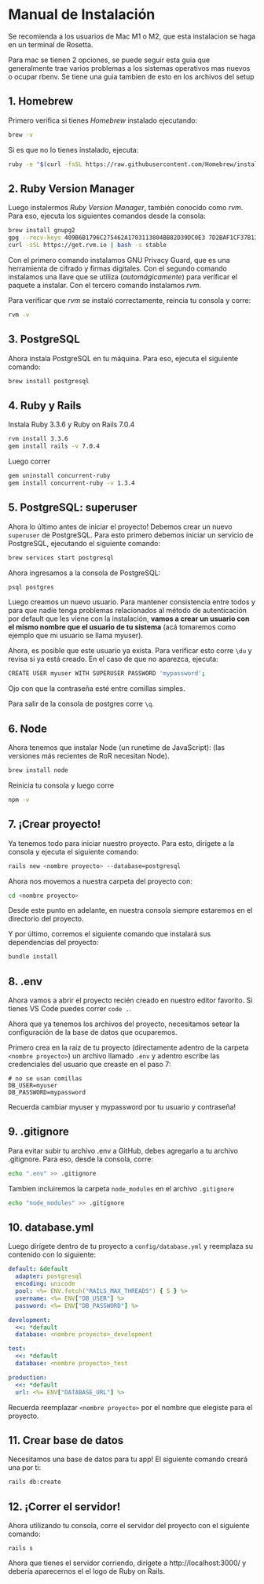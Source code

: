 # Manual de Instalación
Se recomienda a los usuarios de Mac M1 o M2, que esta instalacion se haga en un terminal de Rosetta.

Para mac se tienen 2 opciones, se puede seguir esta guia que generalmente trae varios problemas a los sistemas operativos mas nuevos o ocupar rbenv. Se tiene una guia tambien de esto en los archivos del setup
## 1. Homebrew

Primero verifica si tienes _Homebrew_ instalado ejecutando:

```bash
brew -v
```

Si es que no lo tienes instalado, ejecuta:

```bash
ruby -e "$(curl -fsSL https://raw.githubusercontent.com/Homebrew/install/master/install)"
```

## 2. Ruby Version Manager

Luego instalermos _Ruby Version Manager_, también conocido como _rvm_. Para eso, ejecuta los siguientes comandos desde la consola:

```bash
brew install gnupg2
gpg --recv-keys 409B6B1796C275462A1703113804BB82D39DC0E3 7D2BAF1CF37B13E2069D6956105BD0E739499BDB
curl -sSL https://get.rvm.io | bash -s stable
```

Con el primero comando instalamos GNU Privacy Guard, que es una herramienta de cifrado y firmas digitales. Con el segundo comando instalamos una llave que se utiliza (_automágicamente_) para verificar el paquete a instalar. Con el tercero comando instalamos _rvm_.

Para verificar que _rvm_ se instaló correctamente, reincia tu consola y corre:
```bash
rvm -v
```

## 3. PostgreSQL

Ahora instala PostgreSQL en tu máquina. Para eso, ejecuta el siguiente comando:

```bash
brew install postgresql
```

## 4. Ruby y Rails

Instala Ruby 3.3.6 y Ruby on Rails 7.0.4

```bash
rvm install 3.3.6
gem install rails -v 7.0.4
```

Luego correr 

```bash
gem uninstall concurrent-ruby
gem install concurrent-ruby -v 1.3.4
```

## 5. PostgreSQL: superuser

Ahora lo último antes de iniciar el proyecto! Debemos crear un nuevo `superuser` de PostgreSQL. Para esto primero debemos iniciar un servicio de PostgreSQL, ejecutando el siguiente comando:

```bash
brew services start postgresql
```

Ahora ingresamos a la consola de PostgreSQL:

```bash
psql postgres
```

Luego creamos un nuevo usuario. Para mantener consistencia entre todos y para que nadie tenga problemas relacionados al método de autenticación por default que les viene con la instalación, **vamos a crear un usuario con el mismo nombre que el usuario de tu sistema** (acá tomaremos como ejemplo que mi usuario se llama myuser).

Ahora, es posible que este usuario ya exista. Para verificar esto corre `\du` y revisa si ya está creado. En el caso de que no aparezca, ejecuta:

```bash
CREATE USER myuser WITH SUPERUSER PASSWORD 'mypassword';
```

Ojo con que la contraseña esté entre comillas simples.

Para salir de la consola de postgres corre `\q`.

## 6. Node

Ahora tenemos que instalar Node (un runetime de JavaScript): (las versiones más recientes de RoR necesitan Node).

```bash
brew install node
```

Reinicia tu consola y luego corre

```bash
npm -v
```

## 7. ¡Crear proyecto!

Ya tenemos todo para iniciar nuestro proyecto. Para esto, dirígete a la consola y ejecuta el siguiente comando:

```bash
rails new <nombre proyecto> --database=postgresql
```

Ahora nos movemos a nuestra carpeta del proyecto con:

```bash
cd <nombre proyecto>
```

Desde este punto en adelante, en nuestra consola siempre estaremos en el directorio del proyecto.

Y por último, corremos el siguiente comando que instalará sus dependencias del proyecto:

```bash
bundle install
```

## 8. .env

Ahora vamos a abrir el proyecto recién creado en nuestro editor favorito. Si tienes VS Code puedes correr `code .`.

Ahora que ya tenemos los archivos del proyecto, necesitamos setear la configuración de la base de datos que ocuparemos. 

Primero crea en la raiz de tu proyecto (directamente adentro de la carpeta `<nombre proyecto>`) un archivo llamado `.env`  y adentro escribe las credenciales del usuario que creaste en el paso 7:

```env
# no se usan comillas
DB_USER=myuser
DB_PASSWORD=mypassword
```
Recuerda cambiar myuser y mypassword por tu usuario y contraseña!

## 9. .gitignore

Para evitar subir tu archivo .env a GitHub, debes agregarlo a tu archivo .gitignore. Para eso, desde la consola, corre:

```bash
echo ".env" >> .gitignore
```
Tambien incluiremos la carpeta `node_modules` en el archivo `.gitignore`

```bash
echo "node_modules" >> .gitignore
```

## 10. database.yml

Luego dirígete dentro de tu proyecto a `config/database.yml` y reemplaza su contenido con lo siguiente:

```yaml
default: &default
  adapter: postgresql
  encoding: unicode
  pool: <%= ENV.fetch("RAILS_MAX_THREADS") { 5 } %>
  username: <%= ENV["DB_USER"] %>
  password: <%= ENV["DB_PASSWORD"] %>

development:
  <<: *default
  database: <nombre proyecto>_development

test:
  <<: *default
  database: <nombre proyecto>_test

production:
  <<: *default
  url: <%= ENV["DATABASE_URL"] %>
```

Recuerda reemplazar `<nombre proyecto>` por el nombre que elegiste para el proyecto.

## 11. Crear base de datos

Necesitamos una base de datos para tu app! El siguiente comando creará una por ti:

```bash
rails db:create
```

## 12. ¡Correr el servidor!

Ahora utilizando tu consola, corre el servidor del proyecto con el siguiente comando:

```
rails s
```

Ahora que tienes el servidor corriendo, dirígete a http://localhost:3000/ y debería aparecernos el el logo de Ruby on Rails.
